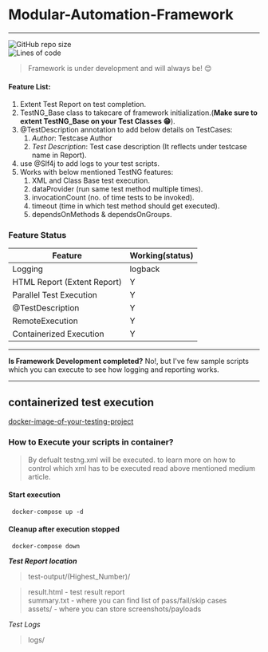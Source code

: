 
# Modular-Automation-Framework
___  
<!--  
  
![](https://img.shields.io/github/license/arvind142/Modular-Automation-Testing.svg)  
  
-->  
![GitHub repo size](https://img.shields.io/github/repo-size/arvind142/Modular-Automation-Testing)  
![Lines of code](https://img.shields.io/tokei/lines/github/arvind142/Modular-Automation-Testing)

> Framework is under development and will always be! 😊

#### Feature List:
1. Extent Test Report on test completion.
2. TestNG_Base class to takecare of framework initialization.(**Make sure to extent TestNG_Base on your Test Classes 😁**).
3. @TestDescription annotation to add below details on TestCases:
    1. *Author*: Testcase Author
    2. *Test Description*: Test case description (It reflects under testcase name in Report).
4.  use @Slf4j to add logs to your test scripts.
5. Works with below mentioned TestNG features:
    1. XML and Class Base test execution.
    2. dataProvider (run same test method multiple times).
    3. invocationCount (no. of time tests to be invoked).
    4. timeout (time in which test method should get executed).
    5. dependsOnMethods & dependsOnGroups.

### Feature Status
|Feature |Working(status) |
|--|--|
|Logging|logback|
|HTML Report (Extent Report)|Y|
|Parallel Test Execution|Y |
|@TestDescription|Y|
|RemoteExecution |Y|
|Containerized Execution|Y|


___  

**Is Framework Development completed?** No!, but I've few sample scripts which you can execute to see how logging and reporting works.

___  

## containerized test execution
[docker-image-of-your-testing-project](https://arvind-choudhary.medium.com/docker-image-of-your-testing-project-92338f996f6f)

### How to Execute your scripts in container?

> By defualt testng.xml will be executed.  to learn more on how to control which xml has to be executed read above mentioned medium article.

#### Start execution
	 docker-compose up -d
#### Cleanup after execution stopped
	 docker-compose down  

***Test Report location***
> test-output/(Highest_Number)/

> result.html - test result report  
> summary.txt - where you can find list of pass/fail/skip cases  
> assets/ - where you can store screenshots/payloads

*Test Logs*
> logs/

<!--  
#### Tested on!  
![](https://img.shields.io/badge/Windows-0078D6?style=for-the-badge&logo=windows&logoColor=white) ![](https://img.shields.io/badge/Ubuntu-E95420?style=for-the-badge&logo=ubuntu&logoColor=white)  
-->